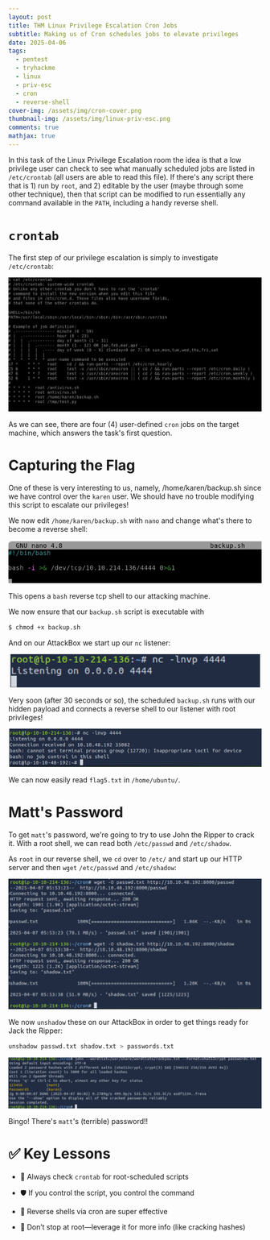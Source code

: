 ```yaml
---
layout: post
title: THM Linux Privilege Escalation Cron Jobs
subtitle: Making us of Cron schedules jobs to elevate privileges
date: 2025-04-06
tags:
  - pentest
  - tryhackme
  - linux
  - priv-esc
  - cron
  - reverse-shell
cover-img: /assets/img/cron-cover.png
thumbnail-img: /assets/img/linux-priv-esc.png
comments: true
mathjax: true
---
```



In this task of the Linux Privilege Escalation room the idea is that a low privilege user can check to see what manually scheduled jobs are listed in `/etc/crontab` (all users are able to read this file). If there's any script there that is 1) run by `root`, and 2) editable by the user (maybe through some other technique), then that script can be modified to run essentially any command available in the `PATH`, including a handy reverse shell.

# `crontab`

The first step of our privilege escalation is simply to investigate `/etc/crontab`:

![crontab](/assets/img/crontab-lin-priv-esc-cron.png)

As we can see, there are four (4) user-defined `cron` jobs on the target machine, which answers the task's first question.

# Capturing the Flag

One of these is very interesting to us, namely, /home/karen/backup.sh since we have control over the `karen` user. We should have no trouble modifying this script to escalate our privileges!

We now edit `/home/karen/backup.sh` with `nano` and change what's there to become a reverse shell:

![backup.sh](/assets/img/backup-sh-lin-priv-esc-cron.png)

This opens a `bash` reverse tcp shell to our attacking machine.

We now ensure that our `backup.sh` script is executable with

```sh
$ chmod +x backup.sh
```

And on our AttackBox we start up our `nc` listener:

![listener](/assets/img/listener-lin-priv-esc-cron.png)

Very soon (after 30 seconds or so), the scheduled `backup.sh` runs with our hidden payload and connects a reverse shell to our listener with root privileges!

![reverse shell](/assets/img/shell-lin-priv-esc-cron.png)

We can now easily read `flag5.txt` in `/home/ubuntu/`.

# Matt's Password

To get `matt`'s password, we're going to try to use John the Ripper to crack it. With a root shell, we can read both `/etc/passwd` and `/etc/shadow`. 

As `root` in our reverse shell, we `cd` over to `/etc/` and start up our HTTP server and then `wget` `/etc/passwd` and `/etc/shadow`:

![unshadow](/assets/img/unshadow-lin-priv-esc-cron.png)

We now `unshadow` these on our AttackBox in order to get things ready for Jack the Ripper:

```sh
unshadow passwd.txt shadow.txt > passwords.txt
```

![cracked!](/assets/img/crack-pass-lin-priv-esc-cron.png)

Bingo! There's `matt`'s (terrible) password!!

#  ✅ Key Lessons

- 🧩 Always check `crontab` for root-scheduled scripts
    
- 🛡 If you control the script, you control the command
    
- 🐚 Reverse shells via cron are super effective
    
- 🧠 Don’t stop at root—leverage it for more info (like cracking hashes)